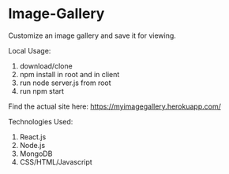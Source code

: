 # Image-Gallery
Customize an image gallery and save it for viewing.

Local Usage:

  1. download/clone
  2. npm install in root and in client
  3. run node server.js from root
  4. run npm start
  
Find the actual site here: https://myimagegallery.herokuapp.com/

  Technologies Used:
   1. React.js
   2. Node.js
   3. MongoDB
   4. CSS/HTML/Javascript
